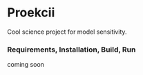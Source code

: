 # Proekcii

Cool science project for model sensitivity.

### Requirements, Installation, Build, Run

coming soon
